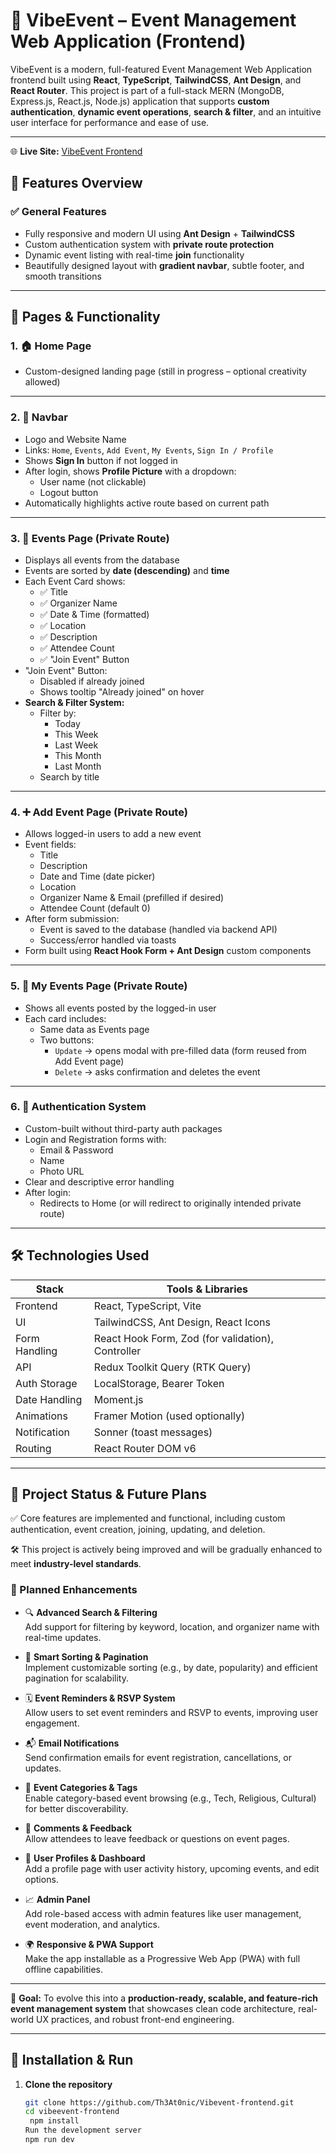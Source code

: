 # 🎉 VibeEvent – Event Management Web Application (Frontend)

VibeEvent is a modern, full-featured Event Management Web Application frontend built using **React**, **TypeScript**, **TailwindCSS**, **Ant Design**, and **React Router**. This project is part of a full-stack MERN (MongoDB, Express.js, React.js, Node.js) application that supports **custom authentication**, **dynamic event operations**, **search & filter**, and an intuitive user interface for performance and ease of use.

---

🌐 **Live Site:** [VibeEvent Frontend](https://vibevent-frontend-event-management.vercel.app/)

## 🚀 Features Overview

### ✅ General Features

- Fully responsive and modern UI using **Ant Design** + **TailwindCSS**
- Custom authentication system with **private route protection**
- Dynamic event listing with real-time **join** functionality
- Beautifully designed layout with **gradient navbar**, subtle footer, and smooth transitions

---

## 📁 Pages & Functionality

### 1. 🏠 Home Page

- Custom-designed landing page (still in progress – optional creativity allowed)

---

### 2. 🧭 Navbar

- Logo and Website Name
- Links: `Home`, `Events`, `Add Event`, `My Events`, `Sign In / Profile`
- Shows **Sign In** button if not logged in
- After login, shows **Profile Picture** with a dropdown:
  - User name (not clickable)
  - Logout button
- Automatically highlights active route based on current path

---

### 3. 📅 Events Page (Private Route)

- Displays all events from the database
- Events are sorted by **date (descending)** and **time**
- Each Event Card shows:
  - ✅ Title
  - ✅ Organizer Name
  - ✅ Date & Time (formatted)
  - ✅ Location
  - ✅ Description
  - ✅ Attendee Count
  - ✅ "Join Event" Button
- "Join Event" Button:
  - Disabled if already joined
  - Shows tooltip "Already joined" on hover
- **Search & Filter System:**
  - Filter by:
    - Today
    - This Week
    - Last Week
    - This Month
    - Last Month
  - Search by title

---

### 4. ➕ Add Event Page (Private Route)

- Allows logged-in users to add a new event
- Event fields:
  - Title
  - Description
  - Date and Time (date picker)
  - Location
  - Organizer Name & Email (prefilled if desired)
  - Attendee Count (default 0)
- After form submission:
  - Event is saved to the database (handled via backend API)
  - Success/error handled via toasts
- Form built using **React Hook Form + Ant Design** custom components

---

### 5. 👤 My Events Page (Private Route)

- Shows all events posted by the logged-in user
- Each card includes:
  - Same data as Events page
  - Two buttons:
    - `Update` → opens modal with pre-filled data (form reused from Add Event page)
    - `Delete` → asks confirmation and deletes the event

---

### 6. 🔐 Authentication System

- Custom-built without third-party auth packages
- Login and Registration forms with:
  - Email & Password
  - Name
  - Photo URL
- Clear and descriptive error handling
- After login:
  - Redirects to Home (or will redirect to originally intended private route)

---

## 🛠️ Technologies Used

| Stack         | Tools & Libraries                                 |
| ------------- | ------------------------------------------------- |
| Frontend      | React, TypeScript, Vite                           |
| UI            | TailwindCSS, Ant Design, React Icons              |
| Form Handling | React Hook Form, Zod (for validation), Controller |
| API           | Redux Toolkit Query (RTK Query)                   |
| Auth Storage  | LocalStorage, Bearer Token                        |
| Date Handling | Moment.js                                         |
| Animations    | Framer Motion (used optionally)                   |
| Notification  | Sonner (toast messages)                           |
| Routing       | React Router DOM v6                               |

---

## 🚀 Project Status & Future Plans

✅ Core features are implemented and functional, including custom authentication, event creation, joining, updating, and deletion.

🛠️ This project is actively being improved and will be gradually enhanced to meet **industry-level standards**.

### 🔮 Planned Enhancements

- 🔍 **Advanced Search & Filtering**  
  Add support for filtering by keyword, location, and organizer name with real-time updates.

- 🧠 **Smart Sorting & Pagination**  
  Implement customizable sorting (e.g., by date, popularity) and efficient pagination for scalability.

- 🗓️ **Event Reminders & RSVP System**  
  Allow users to set event reminders and RSVP to events, improving user engagement.

- 📬 **Email Notifications**  
  Send confirmation emails for event registration, cancellations, or updates.

- 🧾 **Event Categories & Tags**  
  Enable category-based event browsing (e.g., Tech, Religious, Cultural) for better discoverability.

- 💬 **Comments & Feedback**  
  Allow attendees to leave feedback or questions on event pages.

- 👥 **User Profiles & Dashboard**  
  Add a profile page with user activity history, upcoming events, and edit options.

- 📈 **Admin Panel**  
  Add role-based access with admin features like user management, event moderation, and analytics.

- 🌍 **Responsive & PWA Support**  
  Make the app installable as a Progressive Web App (PWA) with full offline capabilities.

---

📌 **Goal:** To evolve this into a **production-ready, scalable, and feature-rich event management system** that showcases clean code architecture, real-world UX practices, and robust front-end engineering.

---

## 🔄 Installation & Run

1. **Clone the repository**
   ```bash
   git clone https://github.com/Th3At0nic/Vibevent-frontend.git
   cd vibeevent-frontend
    npm install
   Run the development server
   npm run dev
   ```
